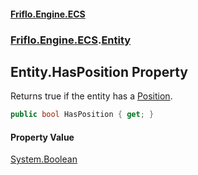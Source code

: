 #### [Friflo.Engine.ECS](index.md#'index')
### [Friflo.Engine.ECS](Friflo.Engine.ECS.md#'Friflo.Engine.ECS').[Entity](Entity.md#'Friflo.Engine.ECS.Entity')

## Entity.HasPosition Property

Returns true if the entity has a [Position](Position.md#'Friflo.Engine.ECS.Position').

```csharp
public bool HasPosition { get; }
```

#### Property Value
[System.Boolean](https://docs.microsoft.com/en-us/dotnet/api/System.Boolean#'System.Boolean')